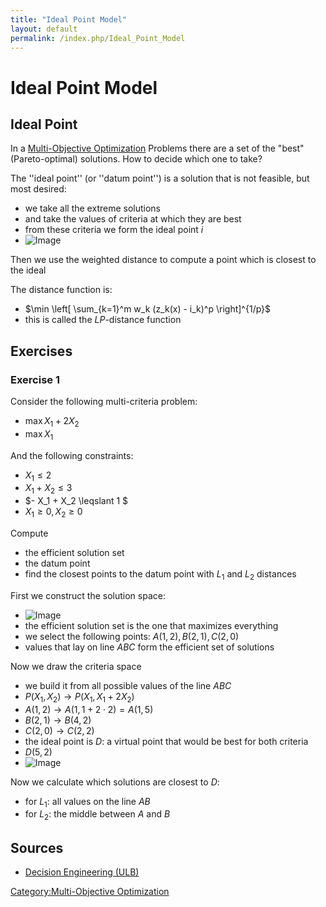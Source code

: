 ```yaml
---
title: "Ideal Point Model"
layout: default
permalink: /index.php/Ideal_Point_Model
---
```


# Ideal Point Model

## Ideal Point
In a [Multi-Objective Optimization](Multi-Objective_Optimization) Problems there are a set of the "best" (Pareto-optimal) solutions. How to decide which one to take?

The ''ideal point'' (or ''datum point'') is a solution that is not feasible, but most desired:
- we take all the extreme solutions
- and take the values of criteria at which they are best
- from these criteria we form the ideal point $i$
- <img src="https://raw.github.com/alexeygrigorev/wiki-figures/master/ulb/de/moo/ideal-point.png" alt="Image">

Then we use the weighted distance to compute a point which is closest to the ideal

The distance function is:
- $\min \left[ \sum_{k=1}^m w_k (z_k(x) - i_k)^p \right]^{1/p}$
- this is called the $LP$-distance function


## Exercises
### Exercise 1
Consider the following multi-criteria problem: 
- $\max X_1 + 2 X_2$
- $\max X_1$

And the following constraints:
- $X_1 \leqslant 2$
- $X_1 + X_2 \leqslant 3$
- $- X_1 + X_2 \leqslant 1 $
- $X_1 \geqslant 0, X_2 \geqslant 0$

Compute 
- the efficient solution set 
- the datum point
- find the closest points to the datum point with $L_1$ and $L_2$ distances


First we construct the solution space:
- <img src="https://raw.github.com/alexeygrigorev/wiki-figures/master/ulb/de/mcda/ideal-point-ex1-solset.png" alt="Image">
- the efficient solution set is the one that maximizes everything
- we select the following points: $A(1, 2), B(2, 1), C(2, 0)$
- values that lay on line $ABC$ form the efficient set of solutions

Now we draw the criteria space 
- we build it from all possible values of the line $ABC$
- $P(X_1, X_2) \to P(X_1, X_1 + 2 X_2)$
- $A(1, 2) \to A(1, 1 + 2 \cdot 2) = A(1, 5)$ 
- $B(2, 1) \to B(4, 2)$
- $C(2, 0) \to C(2, 2)$
- the ideal point is $D$: a virtual point that would be best for both criteria
- $D(5, 2)$
- <img src="https://raw.github.com/alexeygrigorev/wiki-figures/master/ulb/de/mcda/ideal-point-ex1-datum.png" alt="Image">

Now we calculate which solutions are closest to $D$:
- for $L_1$: all values on the line $AB$
- for $L_2$: the middle between $A$ and $B$


## Sources
- [Decision Engineering (ULB)](Decision_Engineering_(ULB))

[Category:Multi-Objective Optimization](Category_Multi-Objective_Optimization)